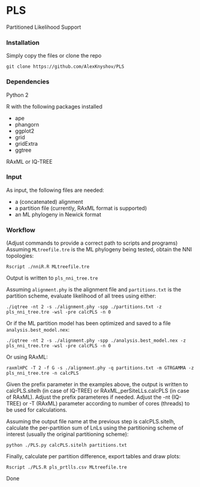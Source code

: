 # PLS
Partitioned Likelihood Support

### Installation

Simply copy the files or clone the repo
```
git clone https://github.com/AlexKnyshov/PLS
```

### Dependencies
Python 2

R with the following packages installed
- ape
- phangorn
- ggplot2
- grid
- gridExtra
- ggtree

RAxML or IQ-TREE


### Input
As input, the following files are needed:
- a (concatenated) alignment
- a partition file (currently, RAxML format is supported)
- an ML phylogeny in Newick format

### Workflow
(Adjust commands to provide a correct path to scripts and programs)
Assuming `MLtreefile.tre` is the ML phylogeny being tested, obtain the NNI topologies:
```
Rscript ./nniR.R MLtreefile.tre
```
Output is written to `pls_nni_tree.tre`

Assuming `alignment.phy` is the alignment file and `partitions.txt` is the partition scheme, evaluate likelihood of all trees using either:
```
./iqtree -nt 2 -s ./alignment.phy -spp ./partitions.txt -z pls_nni_tree.tre -wsl -pre calcPLS -n 0
```
Or if the ML partition model has been optimized and saved to a file `analysis.best_model.nex`:
```
./iqtree -nt 2 -s ./alignment.phy -spp ./analysis.best_model.nex -z pls_nni_tree.tre -wsl -pre calcPLS -n 0
```
Or using RAxML:
```
raxmlHPC -T 2 -f G -s ./alignment.phy -q partitions.txt -m GTRGAMMA -z pls_nni_tree.tre -n calcPLS
```
Given the prefix parameter in the examples above, the output is written to calcPLS.sitelh (in case of IQ-TREE) or RAxML_perSiteLLs.calcPLS (in case of RAxML). Adjust the prefix parameteres if needed. Adjust the -nt (IQ-TREE) or -T (RAxML) parameter according to number of cores (threads) to be used for calculations.

Assuming the output file name at the previous step is calcPLS.sitelh, calculate the per-partition sum of LnLs using the partitioning scheme of interest (usually the original partitioning scheme):
```
python ./PLS.py calcPLS.sitelh partitions.txt
```

Finally, calculate per partition difference, export tables and draw plots:
```
Rscript ./PLS.R pls_prtlls.csv MLtreefile.tre
```
Done